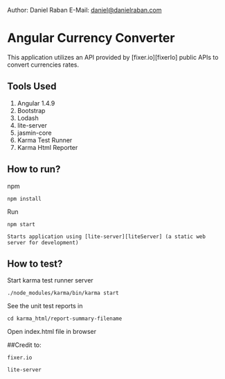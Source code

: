 Author: Daniel Raban
E-Mail: daniel@danielraban.com

Angular Currency Converter
==========================

This application utilizes an API provided by [fixer.io][fixerIo] public APIs to convert currencies rates.

## Tools Used

1. Angular 1.4.9
2. Bootstrap
3. Lodash
4. lite-server
5. jasmin-core
6. Karma Test Runner
7. Karma Html Reporter

## How to run?

npm
```shell
npm install
```
Run
```shell
npm start
```

```shell
Starts application using [lite-server][liteServer] (a static web server for development)
```

## How to test?

Start karma test runner server
```shell
./node_modules/karma/bin/karma start
```
See the unit test reports in
```shell
cd karma_html/report-summary-filename
```
Open index.html file in browser


##Credit to:
```shell
fixer.io
```
```shell
lite-server
```
